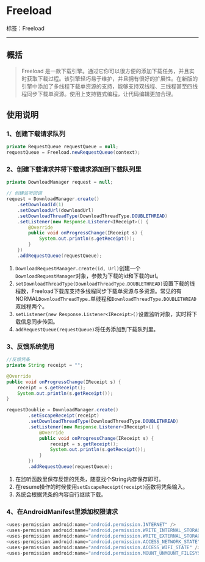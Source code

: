 # Freeload 

标签：Freeload

---

## 概括
> Freeload 是一款下载引擎。通过它你可以很方便的添加下载任务，并且实时获取下载过程。该引擎轻巧易于维护，并且拥有很好的扩展性。在新版的引擎中添加了多线程下载单资源的支持，能够支持双线程、三线程甚至四线程同步下载单资源。使用上支持链式编程，让代码编辑更加合理。

## 使用说明
### 1、创建下载请求队列
```java
private RequestQueue requestQueue = null;
requestQueue = Freeload.newRequestQueue(context);
```

### 2、创建下载请求并将下载请求添加到下载队列里
```java
private DownloadManager request = null;

// 创建监听回调
request = DownloadManager.create()
    .setDownloadId(1)
    .setDownloadUrl(downloadUrl)
    .setDownloadThreadType(DownloadThreadType.DOUBLETHREAD)
    .setListener(new Response.Listener<IReceipt>() {
        @Override
        public void onProgressChange(IReceipt s) {
            System.out.println(s.getReceipt());
        }
    })
    .addRequestQueue(requestQueue);
```

1. `DownloadRequestManager.create(id, Url)`创建一个`DownloadRequestManager`对象，参数为下载的id和下载的url。
2. `setDownloadThreadType(DownloadThreadType.DOUBLETHREAD)`设置下载的线程数，Freeload下载库支持多线程同步下载单资源与多资源。常见的有NORMAL`DownloadThreadType.`单线程和`DownloadThreadType.DOUBLETHREAD`双线程两个。
3. `setListener(new Response.Listener<IReceipt>()`设置监听对象，实时将下载信息同步传回。
4. `addRequestQueue(requestQueue)`将任务添加到下载队列里。

### 3、反馈系统使用
```java
//反馈凭条
private String receipt = "";

@Override
public void onProgressChange(IReceipt s) {
    receipt = s.getReceipt();
    System.out.println(s.getReceipt());
}

requestDoublie = DownloadManager.create()
        .setEscapeReceipt(receipt)
        .setDownloadThreadType(DownloadThreadType.DOUBLETHREAD)
        .setListener(new Response.Listener<IReceipt>() {
            @Override
            public void onProgressChange(IReceipt s) {
                receipt = s.getReceipt();
                System.out.println(s.getReceipt());
            }
        })
        .addRequestQueue(requestQueue);
```
1. 在监听函数里保存反馈的凭条，随意找个String内存保存即可。
2. 在resume操作的时候使用`setEscapeReceipt(receipt)`函数将凭条输入。
3. 系统会根据凭条的内容自行继续下载。

### 4、在AndroidManifest里添加权限请求
```java
<uses-permission android:name="android.permission.INTERNET" />
<uses-permission android:name="android.permission.WRITE_INTERNAL_STORAGE" />
<uses-permission android:name="android.permission.WRITE_EXTERNAL_STORAGE" />
<uses-permission android:name="android.permission.ACCESS_NETWORK_STATE" />
<uses-permission android:name="android.permission.ACCESS_WIFI_STATE" />
<uses-permission android:name="android.permission.MOUNT_UNMOUNT_FILESYSTEMS"/>
```
